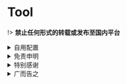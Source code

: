 # Tool

!> **禁止任何形式的转载或发布至国内平台**

   
<details>
  <summary>自用配置</summary>


## <a href="https://github.com/clash-verge-rev/clash-verge-rev"><img src="https://github.com/clash-verge-rev/clash-verge-rev/raw/main/src/assets/image/logo.png"  width="27" height="27"></a> Clash


### Premium 内核

* [CFW 配置](https://github.com/Repcz/Tool/raw/X/Clash/Premium/CFW.yaml)
* [CFW 预处理配置](https://github.com/Repcz/Tool/raw/X/Clash/Premium/CFW_parser.yaml)
* [订阅转换配置 | 流媒体自动配置](https://github.com/Repcz/Tool/raw/X/Clash/Premium/Online_Full_Auto.ini)
* [订阅转换配置 | 流媒体手动配置](https://github.com/Repcz/Tool/raw/X/Clash/Premium/Online_Full_NoAuto.ini)

### Meta 内核

* [Clash Verge 配置 | 适配1个机场](https://github.com/Repcz/Tool/raw/X/Clash/Meta/ClashVerge.yaml)
* [Clash Verge 配置 | 适配2个机场](https://github.com/Repcz/Tool/raw/X/Clash/Meta/ClashVerge_②.yaml)
* [Clash Verge 配置 | 适配3个机场](https://github.com/Repcz/Tool/raw/X/Clash/Meta/ClashVerge_③.yaml)
* [订阅转换配置 | 流媒体自动配置](https://github.com/Repcz/Tool/raw/X/Clash/Meta/Online_Full_Auto.ini)
* [订阅转换配置 | 流媒体手动配置](https://github.com/Repcz/Tool/raw/X/Clash/Meta/Online_Full_NoAuto.ini)
* [使用方法](clash/doc.md)

### 分流规则

* [自用规则库](clash/rules.md)

## <a href="https://apps.apple.com/us/app/egern/id1616105820"><img src="https://raw.githubusercontent.com/Repcz/Tool/X/Egern/Photo/logo.PNG"  width="27" height="27"></a> Egern


* [自用配置](https://github.com/Repcz/Tool/raw/X/Egern/Egern.yaml)
* [使用方法](egern/doc.md)
* [自用规则库](egern/rules.md)
* [blackmatrix7规则库](https://github.com/Repcz/EgernRules)

## <a href="https://apps.apple.com/app/id1373567447"><img src="https://raw.githubusercontent.com/Repcz/Tool/X/Loon/Photo/logo.PNG"  width="27" height="27"></a> Loon



* [自用配置](https://github.com/Repcz/Tool/raw/X/Loon/Loon.conf)
* [使用方法](loon/doc.md)
* [自用规则库](loon/rules.md)

## <a href="https://apps.apple.com/app/id1443988620"><img src="https://raw.githubusercontent.com/Repcz/Tool/X/QuantumultX/Photo/logo.PNG"  width="27" height="27"></a> QuantumultX


* [自用配置](https://github.com/Repcz/Tool/raw/X/QuantumultX/QuantumultX.conf)
* [自用配置 | 进阶](https://github.com/Repcz/Tool/raw/X/QuantumultX/QuantumultX_Pro.conf)
* [自用配置 | tvOS](https://github.com/Repcz/Tool/raw/X/QuantumultX/QuantumultX_tvOS.conf)
* [使用方法](quantumutx/doc.md)
* [自用规则库](quantumutx/rules.md)

## <a href="https://apps.apple.com/app/id932747118"><img src="https://raw.githubusercontent.com/Repcz/Tool/X/Shadowrocket/Photo/logo.PNG"  width="27" height="27"></a> Shadowrocket

* [自用配置](https://github.com/Repcz/Tool/raw/X/Shadowrocket/Shadowrocket.conf)
* [使用方法](shadowrocket/doc.md)
* [自用规则库](shadowrocket/rules.md)

## <a href="https://apps.apple.com/app/id1596063349"><img src="https://raw.githubusercontent.com/Repcz/Tool/X/Stash/Photo/logo.PNG"  width="27" height="27"></a> Stash



* [自用配置](https://github.com/Repcz/Tool/raw/X/Stash/Stash.yaml)
* [自用配置 | 轻量](https://github.com/Repcz/Tool/raw/X/Stash/Stash_lite.yaml)
* [使用方法](stash/doc.md)
* [自用规则库](stash/rules.md)

## <a href="https://github.com/getsurfboard/surfboard/releases/latest"><img src="https://raw.githubusercontent.com/Repcz/Tool/X/Surfboard/Photo/logo.png"  width="27" height="27"></a> Surfboard


* [自用配置](https://github.com/Repcz/Tool/raw/X/Surfboard/Surfboard.conf)
* [订阅转换配置 | 自动配置](https://github.com/Repcz/Tool/raw/X/Surfboard/Online_Full_Auto.ini)
* [订阅转换配置 | 手动配置](https://github.com/Repcz/Tool/raw/X/Surfboard/Online_Full_NoAuto.ini)
* [使用方法](surfboard/doc.md)


## <a href="https://apps.apple.com/app/id1442620678"><img src="https://raw.githubusercontent.com/Repcz/Tool/X/Surge/Photo/logo.PNG"  width="27" height="27"></a> Surge



* [自用配置](https://github.com/Repcz/Tool/raw/X/Surge/Surge.conf)
* [使用方法](surge/doc.md)
* [自用规则库](surge/rules.md)



</details>

<details>
  <summary>免责申明</summary>
   


* 本项目涉及的脚本仅用于资源共享和学习研究，不能保证其合法性，准确性，完整性和有效性，请根据情况自行判断.

* 间接使用该项目的任何用户，包括但不限于建立VPS或在某些行为违反国家/地区法律或相关法规的情况下进行传播, 本项目对于由此引起的任何隐私泄漏或其他后果概不负责.

* 请勿将本项目的任何内容用于商业或非法目的，否则后果自负.

* 如果任何单位或个人认为该项目的脚本可能涉嫌侵犯其权利，则应及时通知并提供身份证明，所有权证明，我们将在收到认证文件后删除相关脚本.

* 对任何脚本问题概不负责，包括但不限于由任何脚本错误导致的任何损失或损害.

* 您必须在下载后的24小时内从计算机或手机中完全删除以上内容.

* 任何以任何方式查看此项目的人或直接或间接使用该项目的使用者都应仔细阅读此声明。保留随时更改或补充此免责声明的权利。一旦使用并复制了该项目的任何文件，则视为您已接受此免责声明.

</details>


<details>
  <summary>特别感谢</summary>
  

排名不分先后,如有遗漏请提醒补充：

- [@ACL4SSR](https://github.com/ACL4SSR/ACL4SSR)
- [@Anti-AD](https://github.com/privacy-protection-tools/anti-AD)
- [@App2smile](https://github.com/app2smile/rules)
- [@Blackmatrix7](https://github.com/blackmatrix7/ios_rule_script)
- [@Chavyleung](https://github.com/chavyleung)
- [@Coldvvater](https://github.com/Coldvvater)
- [@ConnersHua](https://github.com/ConnersHua/RuleGo/tree/master)
- [@chengkongyiban](https://github.com/chengkongyiban)
- [@deezertidal](https://github.com/deezertidal)
- [@ddgksf2013](https://github.com/ddgksf2013/)
- [@DivineEngine](https://github.com/DivineEngine)
- [@dler-io](https://github.com/dler-io/Rules)
- [@docsifyjs](https://github.com/docsifyjs)
- [@fmz200](https://github.com/fmz200)
- [@GetSomeCats](https://github.com/getsomecat)
- [@Hackl0us](https://github.com/Hackl0us)
- [@iKeLee](https://gitlab.com/lodepuly/vpn_tool)
- [@id77](https://github.com/id77)
- [@I-am-R-E](https://github.com/I-am-R-E)
- [@Jard1n](https://github.com/Jard1n)
- [@Keywos](https://github.com/Keywos)
- [@KOP-XIAO](https://github.com/KOP-XIAO)
- [@Koolson](https://github.com/Koolson)
- [@limbopro](https://github.com/limbopro/Adblock4limbo)
- [@Loyalsoldier](https://github.com/Loyalsoldier)
- [@Maasea](https://github.com/Maasea/)
- [@Masaiki](https://github.com/Masaiki/GeoIP2-CN)
- [@missuo](https://github.com/missuo/ASN-China)
- [@MisakaFxxk](https://github.com/MisakaFxxk/MisakaF_Subconverter)
- [@NobyDa](https://github.com/NobyDa)
- [@Nebulosa-Cat](https://github.com/Nebulosa-Cat)
- [@Orz-3](https://github.com/Orz-3)
- [@Peng-YM](https://github.com/Peng-YM)
- [@Qure](https://github.com/Koolson/Qure)
- [@RuCu6](https://github.com/RuCu6/QuanX)
- [@ScriptHub](https://github.com/Script-Hub-Org/Script-Hub)
- [@Semporia](https://github.com/Semporia)
- [@soffchen](https://github.com/soffchen/GeoIP2-CN)
- [@tindy2013](https://github.com/tindy2013)
- [@VirgilClyne](https://github.com/VirgilClyne)
- [@zqzess](https://github.com/zqzess/rule_for_quantumultX)
- [@zZPiglet](https://github.com/zZPiglet/Task/tree/master)
- [@ZenmoFeiShi](https://github.com/ZenmoFeiShi)
- [不良林](https://bulianglin.com/)

 </details>

<details>
  <summary>广而告之</summary>


### [Flower CLoud](https://flowercloud.net/aff.php?aff=5145)
 - 流媒体解锁 | 冷门国家
 - IEPL 专线 SS & Trojan 节点
 - 实验性 0.2x 倍率节点
 - [每月优惠](https://t.me/flower_cloud/288)
 - 套餐如下：

![flowerclod](https://raw.githubusercontent.com/Repcz/Tool/X/docs/aff/FlowerCloud.png)

### [Academy City Airport](https://www.aca.best/#/register?code=J9Vf5lbX)
 - 流媒体解锁 | 冷门国家 | 家宽节点
 - 公网中转 SS 节点
 - 0.2x 倍率节点 | Emby 0.01x倍率节点 | 3x 家宽节点
 - 送 MisakaF 合作 Emby
 - 套餐如下：

![aca](https://raw.githubusercontent.com/Repcz/Tool/X/docs/aff/ACA.png)

### [私房菜](https://cos.cat/ui/#/register?code=pwP8wJIq)
 - 流媒体解锁 | 冷门国家
 - 公网中转 SS 节点 | 优化直连 VLess、Hysteria2 节点 | IPLC 专线 SS 节点
 - 直连低倍率节点 | 低倍率 卢森堡 下载节点 | 高倍率专线
 - 送 卷毛鼠 合作 Emby
 - 套餐如下：

![sfc](https://raw.githubusercontent.com/Repcz/Tool/X/docs/aff/SFC.PNG)


### [XQC Retard](https://www.xqc.best/#/register?code=zwB37FuC)
 - [Academy City Airport](https://www.aca.best/#/register?code=J9Vf5lbX) 家的公益机场
 - Vless Reality xtls-rprx-vision 协议
 - 目前 0 元购
 - 支持 Shadowrocket、V2ray/Xray、sing-box、mihomo(Clash Meta)

 </details>
